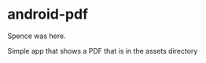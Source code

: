 android-pdf
===========

Spence was here.

Simple app that shows a PDF that is in the assets directory
